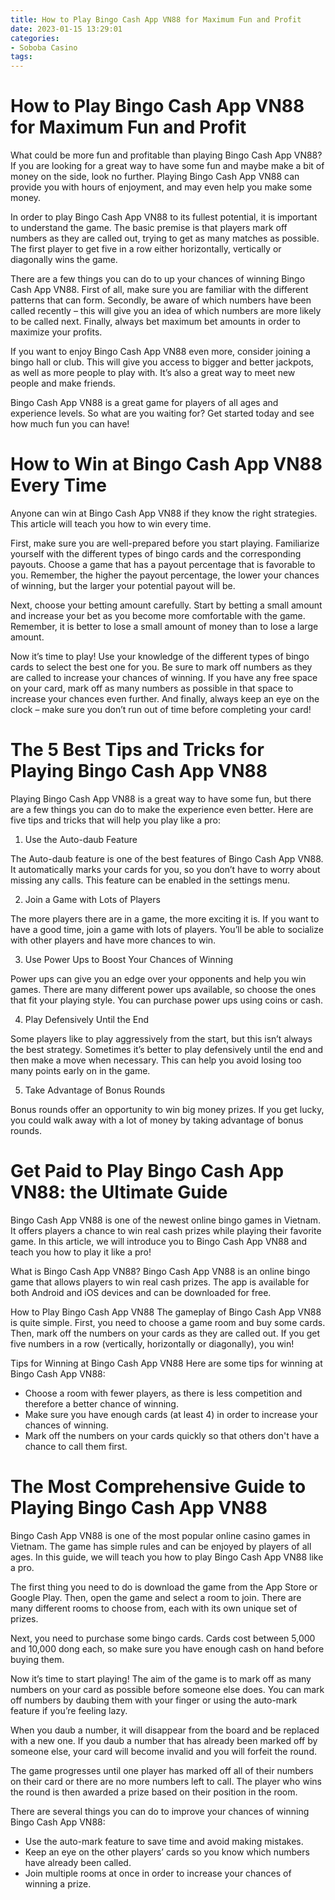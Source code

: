 ```yaml
---
title: How to Play Bingo Cash App VN88 for Maximum Fun and Profit
date: 2023-01-15 13:29:01
categories:
- Soboba Casino
tags:
---
```



#  How to Play Bingo Cash App VN88 for Maximum Fun and Profit

What could be more fun and profitable than playing Bingo Cash App VN88? If you are looking for a great way to have some fun and maybe make a bit of money on the side, look no further. Playing Bingo Cash App VN88 can provide you with hours of enjoyment, and may even help you make some money.

In order to play Bingo Cash App VN88 to its fullest potential, it is important to understand the game. The basic premise is that players mark off numbers as they are called out, trying to get as many matches as possible. The first player to get five in a row either horizontally, vertically or diagonally wins the game.

There are a few things you can do to up your chances of winning Bingo Cash App VN88. First of all, make sure you are familiar with the different patterns that can form. Secondly, be aware of which numbers have been called recently – this will give you an idea of which numbers are more likely to be called next. Finally, always bet maximum bet amounts in order to maximize your profits.

If you want to enjoy Bingo Cash App VN88 even more, consider joining a bingo hall or club. This will give you access to bigger and better jackpots, as well as more people to play with. It’s also a great way to meet new people and make friends.

Bingo Cash App VN88 is a great game for players of all ages and experience levels. So what are you waiting for? Get started today and see how much fun you can have!

#  How to Win at Bingo Cash App VN88 Every Time

Anyone can win at Bingo Cash App VN88 if they know the right strategies. This article will teach you how to win every time.

First, make sure you are well-prepared before you start playing. Familiarize yourself with the different types of bingo cards and the corresponding payouts. Choose a game that has a payout percentage that is favorable to you. Remember, the higher the payout percentage, the lower your chances of winning, but the larger your potential payout will be.

Next, choose your betting amount carefully. Start by betting a small amount and increase your bet as you become more comfortable with the game. Remember, it is better to lose a small amount of money than to lose a large amount.

Now it’s time to play! Use your knowledge of the different types of bingo cards to select the best one for you. Be sure to mark off numbers as they are called to increase your chances of winning. If you have any free space on your card, mark off as many numbers as possible in that space to increase your chances even further. And finally, always keep an eye on the clock – make sure you don’t run out of time before completing your card!

#  The 5 Best Tips and Tricks for Playing Bingo Cash App VN88

 Playing Bingo Cash App VN88 is a great way to have some fun, but there are a few things you can do to make the experience even better. Here are five tips and tricks that will help you play like a pro:

1. Use the Auto-daub Feature

The Auto-daub feature is one of the best features of Bingo Cash App VN88. It automatically marks your cards for you, so you don’t have to worry about missing any calls. This feature can be enabled in the settings menu.

2. Join a Game with Lots of Players

The more players there are in a game, the more exciting it is. If you want to have a good time, join a game with lots of players. You’ll be able to socialize with other players and have more chances to win.

3. Use Power Ups to Boost Your Chances of Winning

Power ups can give you an edge over your opponents and help you win games. There are many different power ups available, so choose the ones that fit your playing style. You can purchase power ups using coins or cash.

4. Play Defensively Until the End

Some players like to play aggressively from the start, but this isn’t always the best strategy. Sometimes it’s better to play defensively until the end and then make a move when necessary. This can help you avoid losing too many points early on in the game.

5. Take Advantage of Bonus Rounds

Bonus rounds offer an opportunity to win big money prizes. If you get lucky, you could walk away with a lot of money by taking advantage of bonus rounds.

#  Get Paid to Play Bingo Cash App VN88: the Ultimate Guide

Bingo Cash App VN88 is one of the newest online bingo games in Vietnam. It offers players a chance to win real cash prizes while playing their favorite game. In this article, we will introduce you to Bingo Cash App VN88 and teach you how to play it like a pro!

What is Bingo Cash App VN88?
Bingo Cash App VN88 is an online bingo game that allows players to win real cash prizes. The app is available for both Android and iOS devices and can be downloaded for free.

How to Play Bingo Cash App VN88
The gameplay of Bingo Cash App VN88 is quite simple. First, you need to choose a game room and buy some cards. Then, mark off the numbers on your cards as they are called out. If you get five numbers in a row (vertically, horizontally or diagonally), you win!

Tips for Winning at Bingo Cash App VN88
Here are some tips for winning at Bingo Cash App VN88:

- Choose a room with fewer players, as there is less competition and therefore a better chance of winning.
- Make sure you have enough cards (at least 4) in order to increase your chances of winning.
- Mark off the numbers on your cards quickly so that others don't have a chance to call them first.

#  The Most Comprehensive Guide to Playing Bingo Cash App VN88

Bingo Cash App VN88 is one of the most popular online casino games in Vietnam. The game has simple rules and can be enjoyed by players of all ages. In this guide, we will teach you how to play Bingo Cash App VN88 like a pro.

The first thing you need to do is download the game from the App Store or Google Play. Then, open the game and select a room to join. There are many different rooms to choose from, each with its own unique set of prizes.

Next, you need to purchase some bingo cards. Cards cost between 5,000 and 10,000 dong each, so make sure you have enough cash on hand before buying them.

Now it’s time to start playing! The aim of the game is to mark off as many numbers on your card as possible before someone else does. You can mark off numbers by daubing them with your finger or using the auto-mark feature if you’re feeling lazy.

When you daub a number, it will disappear from the board and be replaced with a new one. If you daub a number that has already been marked off by someone else, your card will become invalid and you will forfeit the round.

The game progresses until one player has marked off all of their numbers on their card or there are no more numbers left to call. The player who wins the round is then awarded a prize based on their position in the room.

There are several things you can do to improve your chances of winning Bingo Cash App VN88:

- Use the auto-mark feature to save time and avoid making mistakes.
- Keep an eye on the other players’ cards so you know which numbers have already been called.
- Join multiple rooms at once in order to increase your chances of winning a prize.